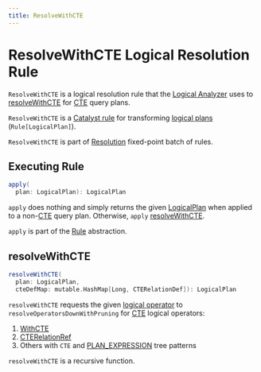 ```yaml
---
title: ResolveWithCTE
---
```


# ResolveWithCTE Logical Resolution Rule

`ResolveWithCTE` is a logical resolution rule that the [Logical Analyzer](../Analyzer.md) uses to [resolveWithCTE](#resolveWithCTE) for [CTE](../catalyst/TreePattern.md#CTE) query plans.

`ResolveWithCTE` is a [Catalyst rule](../catalyst/Rule.md) for transforming [logical plans](../logical-operators/LogicalPlan.md) (`Rule[LogicalPlan]`).

`ResolveWithCTE` is part of [Resolution](../Analyzer.md#Resolution) fixed-point batch of rules.

## <span id="apply"> Executing Rule

```scala
apply(
  plan: LogicalPlan): LogicalPlan
```

`apply` does nothing and simply returns the given [LogicalPlan](../logical-operators/LogicalPlan.md) when applied to a non-[CTE](../catalyst/TreePattern.md#CTE) query plan. Otherwise, `apply` [resolveWithCTE](#resolveWithCTE).

`apply` is part of the [Rule](../catalyst/Rule.md#apply) abstraction.

## <span id="resolveWithCTE"> resolveWithCTE

```scala
resolveWithCTE(
  plan: LogicalPlan,
  cteDefMap: mutable.HashMap[Long, CTERelationDef]): LogicalPlan
```

`resolveWithCTE` requests the given [logical operator](../logical-operators/LogicalPlan.md) to `resolveOperatorsDownWithPruning` for [CTE](../catalyst/TreePattern.md#CTE) logical operators:

1. [WithCTE](../logical-operators/WithCTE.md)
1. [CTERelationRef](../logical-operators/CTERelationRef.md)
1. Others with `CTE` and [PLAN_EXPRESSION](../catalyst/TreePattern.md#PLAN_EXPRESSION) tree patterns

`resolveWithCTE` is a recursive function.
